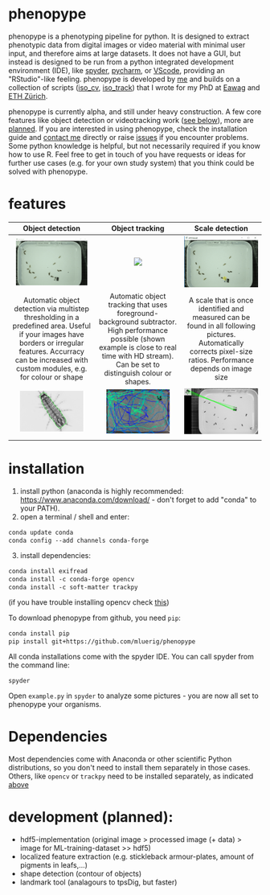 # phenopype

phenopype is a phenotyping pipeline for python. It is designed to extract phenotypic data from digital images or video material with minimal user input, and therefore aims at large datasets. It does not have a GUI, but instead is designed to be run from a python integrated development environment (IDE), like [spyder](https://www.spyder-ide.org/), [pycharm](https://www.jetbrains.com/pycharm/), or [VScode](https://code.visualstudio.com/), providing an "RStudio"-like feeling. phenopype is developed by [me](https://luerig.net) and builds on a collection of scripts ([iso_cv](https://github.com/mluerig/iso_cv), [iso_track](https://github.com/mluerig/iso_track)) that I wrote for my PhD at [Eawag](https://www.eawag.ch/en/department/eco/) and [ETH Zürich](http://www.adaptation.ethz.ch/).

phenopype is currently alpha, and still under heavy construction. A few core features like object detection or videotracking work ([see below](#features)), more are [planned](#development). If you are interested in using phenopype, check the installation guide and [contact me](https://www.eawag.ch/en/aboutus/portrait/organisation/staff/profile/moritz-luerig/show/) directly or raise [issues](https://github.com/mluerig/phenopype/issues) if you encounter problems. Some python knowledge is helpful, but not necessarily required if you know how to use R. Feel free to get in touch of you have requests or ideas for further use cases (e.g. for your own study system) that you think could be solved with phenopype. 

# features

|Object detection|Object tracking| Scale detection|
|:--:|:--:|:--:|
|<img src="assets/object_detection.gif" width="90%" />|<img src="assets/object_tracking.gif" width="80%" />| <img src="assets/scale_detection.gif" width="100%" />|
|Automatic object detection via multistep thresholding in a predefined area. Useful if your images have borders or irregular features. Accurracy can be increased with custom modules, e.g. for colour or shape|Automatic object tracking that uses foreground-background subtractor. High performance possible (shown example is close to real time with HD stream). Can be set to distinguish colour or shapes.|A scale that is once identified and measured can be found in all following pictures. Automatically corrects pixel-size ratios. Performance depends on image size| 
|<img src="assets/object_detection.JPG" width="80%" />|<img src="assets/object_tracking.png" width="80%" />| <img src="assets/scale_detection.png" width="100%" />|
|||| 

# installation
1. install python (anaconda is highly recommended: https://www.anaconda.com/download/ - don't forget to add "conda" to your PATH).
2. open a terminal / shell and enter:

```
conda update conda
conda config --add channels conda-forge 
```
3. install dependencies:

```
conda install exifread
conda install -c conda-forge opencv 
conda install -c soft-matter trackpy
```
(if you have trouble installing opencv check [this](https://stackoverflow.com/questions/23119413/how-do-i-install-python-opencv-through-conda))

To download phenopype from github, you need `pip`:

```
conda install pip
pip install git+https://github.com/mluerig/phenopype
```

All conda installations come with the spyder IDE. You can call spyder from the command line:

```
spyder
```

Open `example.py` in `spyder` to analyze some pictures - you are now all set to phenopype your organisms.

# Dependencies

Most dependencies come with Anaconda or other scientific Python distributions, so you don't need to install them separately in those cases. Others, like `opencv` or `trackpy` need to be installed separately, as indicated [above](#installation)


# development (planned):

- hdf5-implementation (original image > processed image (+ data) > image for ML-training-dataset >> hdf5)
- localized feature extraction (e.g. stickleback armour-plates, amount of pigments in leafs,...)
- shape detection (contour of objects)
- landmark tool (analagours to tpsDig, but faster)

